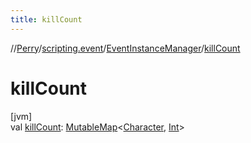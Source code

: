 ```yaml
---
title: killCount
---
```

//[Perry](../../../index.html)/[scripting.event](../index.html)/[EventInstanceManager](index.html)/[killCount](kill-count.html)



# killCount



[jvm]\
val [killCount](kill-count.html): [MutableMap](https://kotlinlang.org/api/latest/jvm/stdlib/kotlin.collections/-mutable-map/index.html)&lt;[Character](../../client/-character/index.html), [Int](https://kotlinlang.org/api/latest/jvm/stdlib/kotlin/-int/index.html)&gt;




